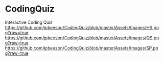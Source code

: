 # CodingQuiz
Interactive Coding Quiz
https://github.com/jpbeeson/CodingQuiz/blob/master/Assets/Images/HS.png?raw=true
https://github.com/jpbeeson/CodingQuiz/blob/master/Assets/Images/QS.png?raw=true
https://github.com/jpbeeson/CodingQuiz/blob/master/Assets/Images/SP.png?raw=true
